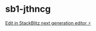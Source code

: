 # sb1-jthncg

[Edit in StackBlitz next generation editor ⚡️](https://stackblitz.com/~/github.com/Ali-dev1/sb1-jthncg)